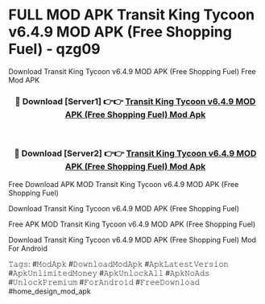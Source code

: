 # FULL MOD APK Transit King Tycoon v6.4.9 MOD APK (Free Shopping Fuel) - qzg09
Download Transit King Tycoon v6.4.9 MOD APK (Free Shopping Fuel) Free Mod APK

<div align="center">
<h3>🔴 Download [Server1] 👉👉 <a href="https://apk-comot.site?title=Transit_King_Tycoon_v6.4.9_MOD_APK_(Free_Shopping_Fuel)">Transit King Tycoon v6.4.9 MOD APK (Free Shopping Fuel) Mod Apk</a></h3><br>

<h3>🔴 Download [Server2] 👉👉 <a href="https://apk-comot.site?title=Transit_King_Tycoon_v6.4.9_MOD_APK_(Free_Shopping_Fuel)">Transit King Tycoon v6.4.9 MOD APK (Free Shopping Fuel) Mod Apk</a></h3>
</div>


Free Download APK MOD Transit King Tycoon v6.4.9 MOD APK (Free Shopping Fuel)

Download Transit King Tycoon v6.4.9 MOD APK (Free Shopping Fuel) 

Free APK MOD Transit King Tycoon v6.4.9 MOD APK (Free Shopping Fuel) 

Download Transit King Tycoon v6.4.9 MOD APK (Free Shopping Fuel) Mod For Android

𝚃𝚊𝚐𝚜: #𝙼𝚘𝚍𝙰𝚙𝚔 #𝙳𝚘𝚠𝚗𝚕𝚘𝚊𝚍𝙼𝚘𝚍𝙰𝚙𝚔 #𝙰𝚙𝚔𝙻𝚊𝚝𝚎𝚜𝚝𝚅𝚎𝚛𝚜𝚒𝚘𝚗 #𝙰𝚙𝚔𝚄𝚗𝚕𝚒𝚖𝚒𝚝𝚎𝚍𝙼𝚘𝚗𝚎𝚢 #𝙰𝚙𝚔𝚄𝚗𝚕𝚘𝚌𝚔𝙰𝚕𝚕 #𝙰𝚙𝚔𝙽𝚘𝙰𝚍𝚜 #𝚄𝚗𝚕𝚘𝚌𝚔𝙿𝚛𝚎𝚖𝚒𝚞𝚖 #𝙵𝚘𝚛𝙰𝚗𝚍𝚛𝚘𝚒𝚍 #𝙵𝚛𝚎𝚎𝙳𝚘𝚠𝚗𝚕𝚘𝚊𝚍 #home_design_mod_apk
